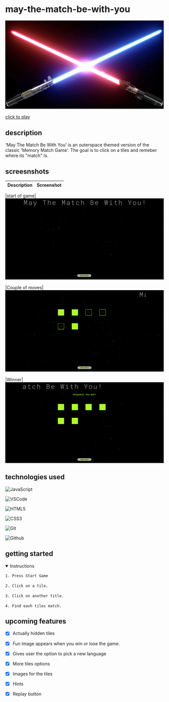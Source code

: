 # may-the-match-be-with-you

![Main](<Screenshot 2023-09-28 203409.png>)

[click to play](https://github.com/chaseburgess/memory-game)

## description 

'May The Match Be With You' is an outerspace themed version of the classic 'Memory Match Game'. The goal is to click on a tiles and remeber where its "match" is. 

## screesnshots

  |   Description | Screenshot | 
  |:-------------:| -----------|

  |start of game|![Start of Game](<Screenshot 2023-09-28 200550.png>)

 |Couple of moves|![Alt text](<Screenshot 2023-09-28 200718.png>)

  |Winner|![Winner](<Screenshot 2023-09-28 200855.png>)

## technologies used

![JavaScript](https://img.shields.io/badge/-JavaScript-05122A?style=flat&logo=javascript)

![VSCode](https://img.shields.io/badge/-VS_Code-05122A?style=flat&logo=visualstudio)

![HTML5](https://img.shields.io/badge/-HTML5-05122A?style=flat&logo=html5)

![CSS3](https://img.shields.io/badge/-CSS-05122A?style=flat&logo=css3)

![Git](https://img.shields.io/badge/-Git-05122A?style=flat&logo=git)

![Github](https://img.shields.io/badge/-GitHub-05122A?style=flat&logo=github)

## getting started 

<details open>
  <summary> Instructions </summary>

    1. Press Start Game

    2. Click on a tile. 

    3. Click on another title.

    4. Find eavh tiles match.

</details>

## upcoming features

- [X] Actually hidden tiles

- [X] Fun image appears when you win or lose the game.

- [X] Gives user the option to pick a new language

- [X] More tiles options

- [X] Images for the tiles

- [X] Hints

- [X] Replay button
